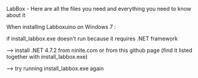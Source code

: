 LabBox - Here are all the files you need and everything you need to know about it

When installing Labboxuino on Windows 7 :

if install_labbox.exe doesn't run because it requires .NET framework
  
  --> install .NET 4.7.2 from ninite.com or from this github page (find it listed together with install_labbox.exe)
  
  --> try running install_labbox.exe again
 
